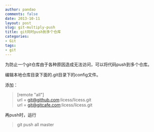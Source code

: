 ```yaml
---
author: pandao
comments: false
date: 2013-10-11
layout: post
slug: git-multiply-push
title: git同时push到多个仓库
categories:
- Git
tags:
- git
---
```





为防止一个git仓库由于各种原因造成无法访问，可以将代码push到多个仓库。

编辑本地仓库目录下面的.git目录下的config文件。

添加：
    
  >[remote "all"]    
  >url = git@github.com:licess/licess.git    
  >url = git@gitcafe.com:licess/licess.git
  
再push时，运行

>git push all master
